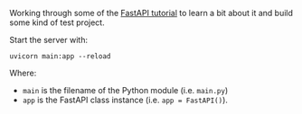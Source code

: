 Working through some of the [FastAPI tutorial](https://fastapi.tiangolo.com/tutorial/) to learn a bit about it and build some kind of test project.

Start the server with:

`uvicorn main:app --reload`

Where:

- `main` is the filename of the Python module (i.e. `main.py`)
- `app` is the FastAPI class instance (i.e. `app = FastAPI()`).
